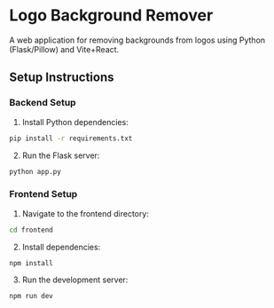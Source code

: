 # Logo Background Remover

A web application for removing backgrounds from logos using Python (Flask/Pillow) and Vite+React.

## Setup Instructions

### Backend Setup
1. Install Python dependencies:
```bash
pip install -r requirements.txt
```

2. Run the Flask server:
```bash
python app.py
```

### Frontend Setup
1. Navigate to the frontend directory:
```bash
cd frontend
```

2. Install dependencies:
```bash
npm install
```

3. Run the development server:
```bash
npm run dev
```
